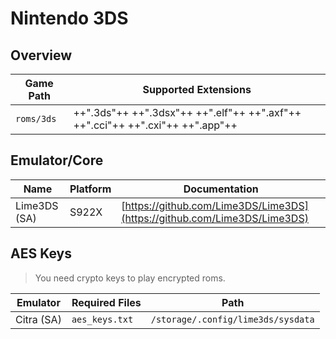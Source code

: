 # Nintendo 3DS

## Overview

| Game Path | Supported Extensions |
| --- | --- |
| `roms/3ds` | ++".3ds"++ ++".3dsx"++ ++".elf"++ ++".axf"++ ++".cci"++ ++".cxi"++ ++".app"++ |

## Emulator/Core

| Name | Platform | Documentation |
| --- | --- | --- |
| Lime3DS (SA) | S922X | [https://github.com/Lime3DS/Lime3DS](https://github.com/Lime3DS/Lime3DS) |

## AES Keys

> You need crypto keys to play encrypted roms.

| Emulator | Required Files | Path |
| --- | --- | --- |
| Citra (SA) | `aes_keys.txt` | `/storage/.config/lime3ds/sysdata` |
